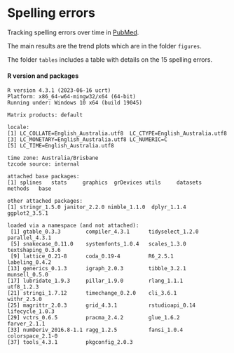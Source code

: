 # Spelling errors

Tracking spelling errors over time in [PubMed](https://pubmed.ncbi.nlm.nih.gov/).

The main results are the trend plots which are in the folder `figures`.

The folder `tables` includes a table with details on the 15 spelling errors.

#### R version and packages

```
R version 4.3.1 (2023-06-16 ucrt)
Platform: x86_64-w64-mingw32/x64 (64-bit)
Running under: Windows 10 x64 (build 19045)

Matrix products: default

locale:
[1] LC_COLLATE=English_Australia.utf8  LC_CTYPE=English_Australia.utf8   
[3] LC_MONETARY=English_Australia.utf8 LC_NUMERIC=C                      
[5] LC_TIME=English_Australia.utf8    

time zone: Australia/Brisbane
tzcode source: internal

attached base packages:
[1] splines   stats     graphics  grDevices utils     datasets  methods   base     

other attached packages:
[1] stringr_1.5.0 janitor_2.2.0 nimble_1.1.0  dplyr_1.1.4   ggplot2_3.5.1

loaded via a namespace (and not attached):
 [1] gtable_0.3.3        compiler_4.3.1      tidyselect_1.2.0    parallel_4.3.1     
 [5] snakecase_0.11.0    systemfonts_1.0.4   scales_1.3.0        textshaping_0.3.6  
 [9] lattice_0.21-8      coda_0.19-4         R6_2.5.1            labeling_0.4.2     
[13] generics_0.1.3      igraph_2.0.3        tibble_3.2.1        munsell_0.5.0      
[17] lubridate_1.9.3     pillar_1.9.0        rlang_1.1.1         utf8_1.2.3         
[21] stringi_1.7.12      timechange_0.2.0    cli_3.6.1           withr_2.5.0        
[25] magrittr_2.0.3      grid_4.3.1          rstudioapi_0.14     lifecycle_1.0.3    
[29] vctrs_0.6.5         pracma_2.4.2        glue_1.6.2          farver_2.1.1       
[33] numDeriv_2016.8-1.1 ragg_1.2.5          fansi_1.0.4         colorspace_2.1-0   
[37] tools_4.3.1         pkgconfig_2.0.3   
```
